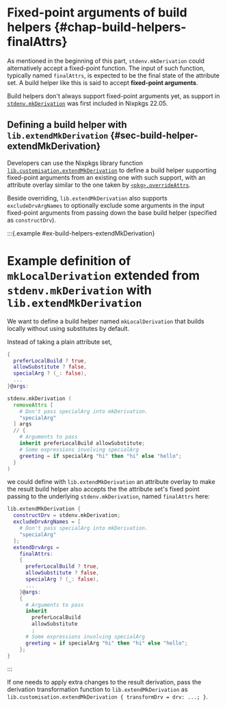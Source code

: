 # Fixed-point arguments of build helpers {#chap-build-helpers-finalAttrs}

As mentioned in the beginning of this part, `stdenv.mkDerivation` could alternatively accept a fixed-point function. The input of such function, typically named `finalAttrs`, is expected to be the final state of the attribute set.
A build helper like this is said to accept **fixed-point arguments**.

Build helpers don't always support fixed-point arguments yet, as support in [`stdenv.mkDerivation`](#mkderivation-recursive-attributes) was first included in Nixpkgs 22.05.

## Defining a build helper with `lib.extendMkDerivation` {#sec-build-helper-extendMkDerivation}

Developers can use the Nixpkgs library function [`lib.customisation.extendMkDerivation`](#function-library-lib.customisation.extendMkDerivation) to define a build helper supporting fixed-point arguments from an existing one with such support, with an attribute overlay similar to the one taken by [`<pkg>.overrideAttrs`](#sec-pkg-overrideAttrs).

Beside overriding, `lib.extendMkDerivation` also supports `excludeDrvArgNames` to optionally exclude some arguments in the input fixed-point arguments from passing down the base build helper (specified as `constructDrv`).

:::{.example #ex-build-helpers-extendMkDerivation}

# Example definition of `mkLocalDerivation` extended from `stdenv.mkDerivation` with `lib.extendMkDerivation`

We want to define a build helper named `mkLocalDerivation` that builds locally without using substitutes by default.

Instead of taking a plain attribute set,

```nix
{
  preferLocalBuild ? true,
  allowSubstitute ? false,
  specialArg ? (_: false),
  ...
}@args:

stdenv.mkDerivation (
  removeAttrs [
    # Don't pass specialArg into mkDerivation.
    "specialArg"
  ] args
  // {
    # Arguments to pass
    inherit preferLocalBuild allowSubstitute;
    # Some expressions involving specialArg
    greeting = if specialArg "hi" then "hi" else "hello";
  }
)
```

we could define with `lib.extendMkDerivation` an attribute overlay to make the result build helper also accepts the the attribute set's fixed point passing to the underlying `stdenv.mkDerivation`, named `finalAttrs` here:

```nix
lib.extendMkDerivation {
  constructDrv = stdenv.mkDerivation;
  excludeDrvArgNames = [
    # Don't pass specialArg into mkDerivation.
    "specialArg"
  ];
  extendDrvArgs =
    finalAttrs:
    {
      preferLocalBuild ? true,
      allowSubstitute ? false,
      specialArg ? (_: false),
      ...
    }@args:
    {
      # Arguments to pass
      inherit
        preferLocalBuild
        allowSubstitute
        ;
      # Some expressions involving specialArg
      greeting = if specialArg "hi" then "hi" else "hello";
    };
}
```

:::

If one needs to apply extra changes to the result derivation, pass the derivation transformation function to `lib.extendMkDerivation` as `lib.customisation.extendMkDerivation { transformDrv = drv: ...; }`.
